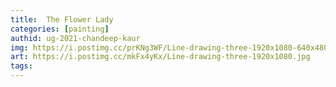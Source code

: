 ```yaml
---
title:  The Flower Lady
categories: [painting]
authid: ug-2021-chandeep-kaur
img: https://i.postimg.cc/prKNg3WF/Line-drawing-three-1920x1080-640x480.jpg
art: https://i.postimg.cc/mkFx4yKx/Line-drawing-three-1920x1080.jpg
tags: 
---
```

